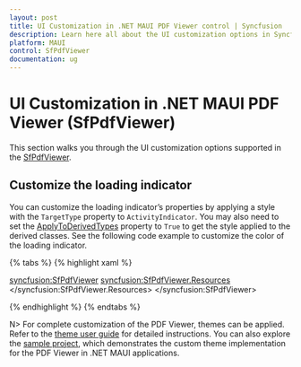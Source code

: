 ```yaml
---
layout: post
title: UI Customization in .NET MAUI PDF Viewer control | Syncfusion
description: Learn here all about the UI customization options in Syncfusion<sup>®</sup> .NET MAUI PDF Viewer (SfPdfViewer) control and more.
platform: MAUI
control: SfPdfViewer
documentation: ug
---
```


# UI Customization in .NET MAUI PDF Viewer (SfPdfViewer)

This section walks you through the UI customization options supported in the [SfPdfViewer](https://help.syncfusion.com/cr/maui/Syncfusion.Maui.PdfViewer.SfPdfViewer.html).

## Customize the loading indicator

You can customize the loading indicator’s properties by applying a style with the `TargetType` property to `ActivityIndicator`. You may also need to set the [ApplyToDerivedTypes](https://learn.microsoft.com/en-us/dotnet/maui/user-interface/styles/xaml?view=net-maui-7.0#apply-a-style-to-derived-types) property to `True` to get the style applied to the derived classes. See the following code example to customize the color of the loading indicator.

{% tabs %}
{% highlight xaml %}

<syncfusion:SfPdfViewer>
	<syncfusion:SfPdfViewer.Resources>
		<Style TargetType="ActivityIndicator" 
			   ApplyToDerivedTypes="True">
				<Setter Property="Color" Value="Red" />
			</Style>
	</syncfusion:SfPdfViewer.Resources>
</syncfusion:SfPdfViewer>

{% endhighlight %} 
{% endtabs %}

N> For complete customization of the PDF Viewer, themes can be applied. Refer to the [theme user guide](https://help.syncfusion.com/maui/themes/themes) for detailed instructions. You can also explore the [sample project](https://github.com/SyncfusionExamples/maui-pdf-viewer-examples/tree/master/Styles/PDFViewerThemes), which demonstrates the custom theme implementation for the PDF Viewer in .NET MAUI applications.